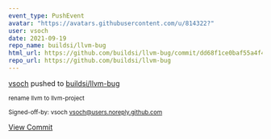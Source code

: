 ```yaml
---
event_type: PushEvent
avatar: "https://avatars.githubusercontent.com/u/814322?"
user: vsoch
date: 2021-09-19
repo_name: buildsi/llvm-bug
html_url: https://github.com/buildsi/llvm-bug/commit/dd68f1ce0baf55a4f43ccfc861aaae16445fd989
repo_url: https://github.com/buildsi/llvm-bug
---
```


<a href='https://github.com/vsoch' target='_blank'>vsoch</a> pushed to <a href='https://github.com/buildsi/llvm-bug' target='_blank'>buildsi/llvm-bug</a>

<small>rename llvm to llvm-project

Signed-off-by: vsoch <vsoch@users.noreply.github.com></small>

<a href='https://github.com/buildsi/llvm-bug/commit/dd68f1ce0baf55a4f43ccfc861aaae16445fd989' target='_blank'>View Commit</a>